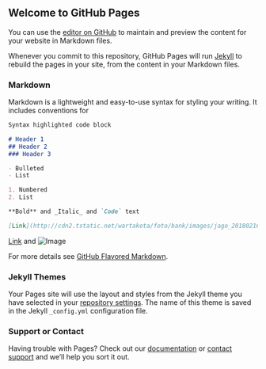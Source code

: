 ## Welcome to GitHub Pages

You can use the [editor on GitHub](https://github.com/auliarahma97/gis.github.io/edit/master/index.md) to maintain and preview the content for your website in Markdown files.

Whenever you commit to this repository, GitHub Pages will run [Jekyll](https://jekyllrb.com/) to rebuild the pages in your site, from the content in your Markdown files.

### Markdown

Markdown is a lightweight and easy-to-use syntax for styling your writing. It includes conventions for

```markdown
Syntax highlighted code block

# Header 1
## Header 2
### Header 3

- Bulleted
- List

1. Numbered
2. List

**Bold** and _Italic_ and `Code` text

[Link](http://cdn2.tstatic.net/wartakota/foto/bank/images/jago_20180216_185417.jpg) and ![Image](http://cdn2.tstatic.net/wartakota/foto/bank/images/jago_20180216_185417.jpg)
```


[Link](http://cdn2.tstatic.net/wartakota/foto/bank/images/jago_20180216_185417.jpg) and ![Image](http://cdn2.tstatic.net/wartakota/foto/bank/images/jago_20180216_185417.jpg)

For more details see [GitHub Flavored Markdown](https://guides.github.com/features/mastering-markdown/).

### Jekyll Themes

Your Pages site will use the layout and styles from the Jekyll theme you have selected in your [repository settings](https://github.com/auliarahma97/gis.github.io/settings). The name of this theme is saved in the Jekyll `_config.yml` configuration file.

### Support or Contact

Having trouble with Pages? Check out our [documentation](https://help.github.com/categories/github-pages-basics/) or [contact support](https://github.com/contact) and we’ll help you sort it out.
